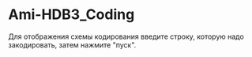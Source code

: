 # Ami-HDB3_Coding

Для отображения схемы кодирования введите строку, которую надо закодировать, затем нажмите "пуск".
